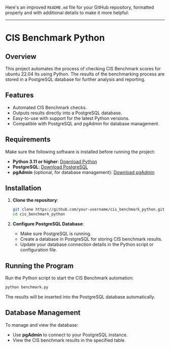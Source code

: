 Here's an improved `README.md` file for your GitHub repository, formatted properly and with additional details to make it more helpful:

---

# CIS Benchmark Python

## Overview

This project automates the process of checking CIS Benchmark scores for ubuntu 22.04 lts using Python. The results of the benchmarking process are stored in a PostgreSQL database for further analysis and reporting.

## Features

- Automated CIS Benchmark checks.
- Outputs results directly into a PostgreSQL database.
- Easy-to-use with support for the latest Python versions.
- Compatible with PostgreSQL and pgAdmin for database management.

## Requirements

Make sure the following software is installed before running the project:

- **Python 3.11 or higher**: [Download Python](https://www.python.org/downloads/)
- **PostgreSQL**: [Download PostgreSQL](https://www.postgresql.org/download/)
- **pgAdmin** (optional, for database management): [Download pgAdmin](https://www.pgadmin.org/download/)

## Installation

1. **Clone the repository**:
   ```bash
   git clone https://github.com/your-username/cis_benchmark_python.git
   cd cis_benchmark_python
   ```

2. **Configure PostgreSQL Database**:
   - Make sure PostgreSQL is running.
   - Create a database in PostgreSQL for storing CIS benchmark results.
   - Update your database connection details in the Python script or configuration file.

## Running the Program

Run the Python script to start the CIS Benchmark automation:
```bash
python benchmark.py
```

The results will be inserted into the PostgreSQL database automatically.

## Database Management

To manage and view the database:
- Use **pgAdmin** to connect to your PostgreSQL instance.
- View the CIS benchmark results in the specified table.
